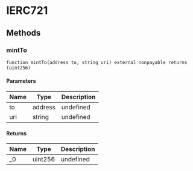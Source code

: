 # IERC721









## Methods

### mintTo

```solidity
function mintTo(address to, string uri) external nonpayable returns (uint256)
```





#### Parameters

| Name | Type | Description |
|---|---|---|
| to | address | undefined
| uri | string | undefined

#### Returns

| Name | Type | Description |
|---|---|---|
| _0 | uint256 | undefined




